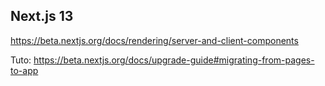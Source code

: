 
## Next.js 13 
https://beta.nextjs.org/docs/rendering/server-and-client-components

Tuto: https://beta.nextjs.org/docs/upgrade-guide#migrating-from-pages-to-app